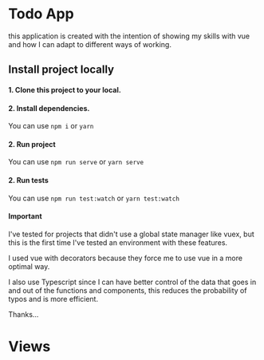 # Todo App

this application is created with the intention of showing my skills with vue and how I can adapt to different ways of working.

## Install project locally

#### 1. Clone this project to your local.
#### 2. Install dependencies.

You can use `npm i` or `yarn`

#### 2. Run project

You can use `npm run serve` or `yarn serve`

#### 2. Run tests

You can use `npm run test:watch` or `yarn test:watch`

#### Important 

I've tested for projects that didn't use a global state manager like vuex, but this is the first time I've tested an environment with these features.

I used vue with decorators because they force me to use vue in a more optimal way.

I also use Typescript since I can have better control of the data that goes in and out of the functions and components, this reduces the probability of typos and is more efficient.

Thanks...

# Views





